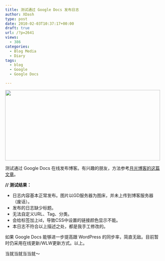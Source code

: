 ```yaml
---
title: 测试通过 Google Docs 发布日志
author: XDash
type: post
date: 2010-02-03T10:37:17+00:00
draft: true
url: /?p=2641
views:
  - 386
categories:
  - Blog Media
  - Diary
tags:
  - blog
  - Google
  - Google Docs

---
```

<img decoding="async" style="width: 500px; height: 228px;" src="http://docs.google.com/File?id=dz252gs_160d6vsftf5_b" alt="" />

测试通过 <a title="Google Docs">Google Docs</a> 在线发布博客。有兴趣的朋友，方法参考<a title="月光博客的这篇文章" href="http://www.williamlong.info/archives/1277.html" target="_blank">月光博客的这篇文章</a>。

<!--more-->

**// 测试结果：**

  * 日志内容基本正常发布。图片以GD服务器为图床，并未上传到博客服务器（废话）。
  * 发布的日志缺少标题。
  * 无法自定义URL、Tag、分类。
  * 会给<a>标签加上id，导致CSS中设置的链接颜色显示不能。
  * 本日志不符合以上描述之处，都是我手工修改的。

如果 Google Docs 能够进一步提高跟 WordPress 的同步率，简直无敌。目前暂时仍采用在线更新/WLW更新方式。以上。

当就当就当当就～